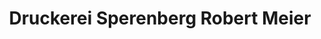 ---
title: "Druckerei Sperenberg Robert Meier"
url: /am-mellensee/druckerei-sperenberg-robert-meier/
shop: Kopieren
---